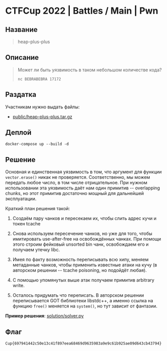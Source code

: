 # CTFCup 2022 | Battles / Main | Pwn

## Название

> heap-plus-plus

## Описание

> Может ли быть уязвимость в таком небольшом количестве кода?
> 
> `nc BEBRABEBRA 17172`

## Раздатка

Участникам нужно выдать файлы:

* [public/heap-plus-plus.tar.gz](public/heap-plus-plus.tar.gz)

## Деплой

```
docker-compose up --build -d
```

## Решение

Основная и единственная уязвимость в том, что аргумент для функции `vector.erase()` никак не проверяется. Соответственно, мы можем передать любое число, в том числе отрицательное. При нужном использовании эта уязвимость даёт нам один примитив -- overlapping chunks, но этот примитив достаточно мощный для дальнейшей эксплуатации.

Краткий план решения такой:

1. Создаём пару чанков и пересекаем их, чтобы слить адрес кучи и токен tcache

2. Снова используем пересечение чанков, но уже для того, чтобы имитировать use-after-free на освобождённых чанках. При помощи этого строим фейковый unsorted bin чанк, освобождаем его и получаем утечку libc.

3. Имея по факту возможность переписывать всю хипу, меняем метаданные чанков, чтобы применить известные атаки на кучу (в авторском решении -- tcache poisoning, но подойдёт любая).

4. С помощью упомянутых выше атак получаем примитив arbitrary write.

5. Осталось придумать что переписать. В авторском решении переписывается GOT библиотеки libstdc++, а именно ссылка на функцию `free()` меняется на `system()`, но тут зависит от фантазии. 

**Пример решения**: [solution/solver.py](solution/solver.py)

## Флаг

```
Cup{697941442c50e13c41f897eea68469d9635983a9e9c61b925ae09d643cb43794}
```
